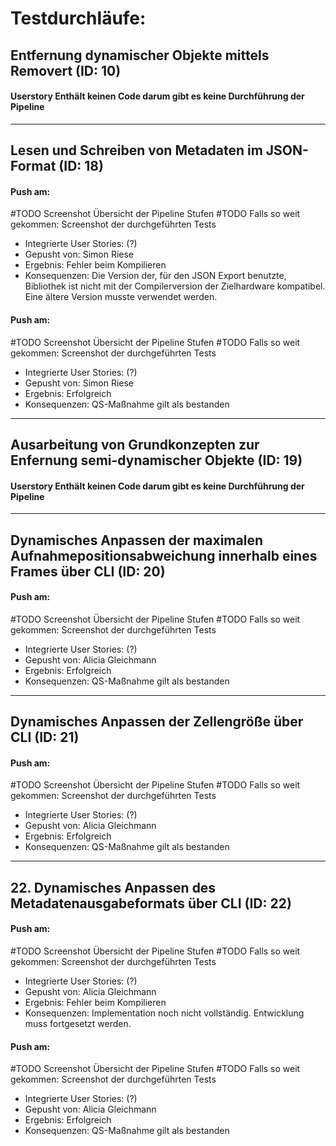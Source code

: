 # Testdurchläufe:

## Entfernung dynamischer Objekte mittels Removert (ID: 10)
#### Userstory Enthält keinen Code darum gibt es keine Durchführung der Pipeline


---

## Lesen und Schreiben von Metadaten im JSON-Format (ID: 18)
#### Push am:
#TODO Screenshot Übersicht der Pipeline Stufen
#TODO Falls so weit gekommen: Screenshot der durchgeführten Tests
- Integrierte User Stories: (?)
- Gepusht von: Simon Riese
- Ergebnis: Fehler beim Kompilieren
- Konsequenzen: Die Version der, für den JSON Export benutzte, Bibliothek ist nicht mit der Compilerversion der Zielhardware kompatibel. Eine ältere Version musste verwendet werden.
#### Push am:
#TODO Screenshot Übersicht der Pipeline Stufen
#TODO Falls so weit gekommen: Screenshot der durchgeführten Tests
- Integrierte User Stories: (?)
- Gepusht von: Simon Riese
- Ergebnis: Erfolgreich
- Konsequenzen: QS-Maßnahme gilt als bestanden

---

## Ausarbeitung von Grundkonzepten zur Enfernung semi-dynamischer Objekte (ID: 19)
#### Userstory Enthält keinen Code darum gibt es keine Durchführung der Pipeline 

---

## Dynamisches Anpassen der maximalen Aufnahmepositionsabweichung innerhalb eines Frames über CLI (ID: 20)
#### Push am:
#TODO Screenshot Übersicht der Pipeline Stufen
#TODO Falls so weit gekommen: Screenshot der durchgeführten Tests
- Integrierte User Stories: (?)
- Gepusht von: Alicia Gleichmann
- Ergebnis: Erfolgreich
- Konsequenzen: QS-Maßnahme gilt als bestanden

---

## Dynamisches Anpassen der Zellengröße über CLI (ID: 21)
#### Push am:
#TODO Screenshot Übersicht der Pipeline Stufen
#TODO Falls so weit gekommen: Screenshot der durchgeführten Tests
- Integrierte User Stories: (?)
- Gepusht von: Alicia Gleichmann
- Ergebnis: Erfolgreich
- Konsequenzen: QS-Maßnahme gilt als bestanden

---

## 22. Dynamisches Anpassen des Metadatenausgabeformats über CLI (ID: 22)
#### Push am:
#TODO Screenshot Übersicht der Pipeline Stufen
#TODO Falls so weit gekommen: Screenshot der durchgeführten Tests
- Integrierte User Stories: (?)
- Gepusht von: Alicia Gleichmann
- Ergebnis: Fehler beim Kompilieren
- Konsequenzen: Implementation noch nicht vollständig. Entwicklung muss fortgesetzt werden.
#### Push am:
#TODO Screenshot Übersicht der Pipeline Stufen
#TODO Falls so weit gekommen: Screenshot der durchgeführten Tests
- Integrierte User Stories: (?)
- Gepusht von: Alicia Gleichmann
- Ergebnis: Erfolgreich
- Konsequenzen: QS-Maßnahme gilt als bestanden

